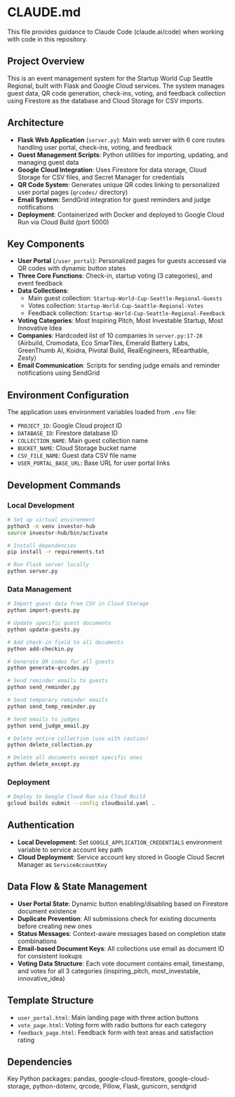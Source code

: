 # CLAUDE.md

This file provides guidance to Claude Code (claude.ai/code) when working with code in this repository.

## Project Overview
This is an event management system for the Startup World Cup Seattle Regional, built with Flask and Google Cloud services. The system manages guest data, QR code generation, check-ins, voting, and feedback collection using Firestore as the database and Cloud Storage for CSV imports.

## Architecture
- **Flask Web Application** (`server.py`): Main web server with 6 core routes handling user portal, check-ins, voting, and feedback
- **Guest Management Scripts**: Python utilities for importing, updating, and managing guest data
- **Google Cloud Integration**: Uses Firestore for data storage, Cloud Storage for CSV files, and Secret Manager for credentials
- **QR Code System**: Generates unique QR codes linking to personalized user portal pages (`qrcodes/` directory)
- **Email System**: SendGrid integration for guest reminders and judge notifications
- **Deployment**: Containerized with Docker and deployed to Google Cloud Run via Cloud Build (port 5000)

## Key Components
- **User Portal** (`/user_portal`): Personalized pages for guests accessed via QR codes with dynamic button states
- **Three Core Functions**: Check-in, startup voting (3 categories), and event feedback
- **Data Collections**: 
  - Main guest collection: `Startup-World-Cup-Seattle-Regional-Guests`
  - Votes collection: `Startup-World-Cup-Seattle-Regional-Votes`
  - Feedback collection: `Startup-World-Cup-Seattle-Regional-Feedback`
- **Voting Categories**: Most Inspiring Pitch, Most Investable Startup, Most Innovative Idea
- **Companies**: Hardcoded list of 10 companies in `server.py:17-28` (Airbuild, Cromodata, Eco SmarTiles, Emerald Battery Labs, GreenThumb AI, Koidra, Pivotal Build, RealEngineers, REearthable, Zesty)
- **Email Communication**: Scripts for sending judge emails and reminder notifications using SendGrid

## Environment Configuration
The application uses environment variables loaded from `.env` file:
- `PROJECT_ID`: Google Cloud project ID
- `DATABASE_ID`: Firestore database ID
- `COLLECTION_NAME`: Main guest collection name
- `BUCKET_NAME`: Cloud Storage bucket name
- `CSV_FILE_NAME`: Guest data CSV file name
- `USER_PORTAL_BASE_URL`: Base URL for user portal links

## Development Commands

### Local Development
```bash
# Set up virtual environment
python3 -m venv investor-hub
source investor-hub/bin/activate

# Install dependencies
pip install -r requirements.txt

# Run Flask server locally
python server.py
```

### Data Management
```bash
# Import guest data from CSV in Cloud Storage
python import-guests.py

# Update specific guest documents
python update-guests.py

# Add check-in field to all documents
python add-checkin.py

# Generate QR codes for all guests
python generate-qrcodes.py

# Send reminder emails to guests  
python send_reminder.py

# Send temporary reminder emails
python send_temp_reminder.py

# Send emails to judges
python send_judge_email.py

# Delete entire collection (use with caution)
python delete_collection.py

# Delete all documents except specific ones
python delete_except.py
```

### Deployment
```bash
# Deploy to Google Cloud Run via Cloud Build
gcloud builds submit --config cloudbuild.yaml .
```

## Authentication
- **Local Development**: Set `GOOGLE_APPLICATION_CREDENTIALS` environment variable to service account key path
- **Cloud Deployment**: Service account key stored in Google Cloud Secret Manager as `ServiceAccountKey`

## Data Flow & State Management
- **User Portal State**: Dynamic button enabling/disabling based on Firestore document existence
- **Duplicate Prevention**: All submissions check for existing documents before creating new ones
- **Status Messages**: Context-aware messages based on completion state combinations
- **Email-based Document Keys**: All collections use email as document ID for consistent lookups
- **Voting Data Structure**: Each vote document contains email, timestamp, and votes for all 3 categories (inspiring_pitch, most_investable, innovative_idea)

## Template Structure
- `user_portal.html`: Main landing page with three action buttons
- `vote_page.html`: Voting form with radio buttons for each category
- `feedback_page.html`: Feedback form with text areas and satisfaction rating

## Dependencies
Key Python packages: pandas, google-cloud-firestore, google-cloud-storage, python-dotenv, qrcode, Pillow, Flask, gunicorn, sendgrid